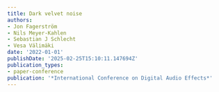 ```yaml
---
title: Dark velvet noise
authors:
- Jon Fagerström
- Nils Meyer-Kahlen
- Sebastian J Schlecht
- Vesa Välimäki
date: '2022-01-01'
publishDate: '2025-02-25T15:10:11.147694Z'
publication_types:
- paper-conference
publication: '*International Conference on Digital Audio Effects*'
---
```

